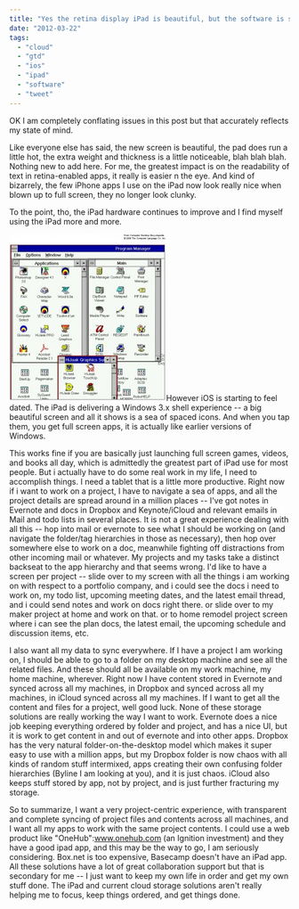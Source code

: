 ```yaml
---
title: "Yes the retina display iPad is beautiful, but the software is starting to feel dated"
date: "2012-03-22"
tags: 
  - "cloud"
  - "gtd"
  - "ios"
  - "ipad"
  - "software"
  - "tweet"
---
```


OK I am completely conflating issues in this post but that accurately reflects my state of mind.

Like everyone else has said, the new screen is beautiful, the pad does run a little hot, the extra weight and thickness is a little noticeable, blah blah blah. Nothing new to add here. For me, the greatest impact is on the readability of text in retina-enabled apps, it really is easier n the eye. And kind of bizarrely, the few iPhone apps I use on the iPad now look really nice when blown up to full screen, they no longer look clunky.

To the point, tho, the iPad hardware continues to improve and I find myself using the iPad more and more.

[![](images/PROGMAN-282x300.jpg "_PROGMAN")](http://theludwigs.com/wp-content/uploads/2012/03/PROGMAN.jpg)However iOS is starting to feel dated. The iPad is delivering a Windows 3.x shell experience -- a big beautiful screen and all it shows is a sea of spaced icons. And when you tap them, you get full screen apps, it is actually like earlier versions of Windows.

This works fine if you are basically just launching full screen games, videos, and books all day, which is admittedly the greatest part of iPad use for most people. But i actually have to do some real work in my life, I need to accomplish things. I need a tablet that is a little more productive. Right now if i want to work on a project, I have to navigate a sea of apps, and all the project details are spread around in a million places -- I've got notes in Evernote and docs in Dropbox and Keynote/iCloud and relevant emails in Mail and todo lists in several places. It is not a great experience dealing with all this -- hop into mail or evernote to see what I should be working on (and navigate the folder/tag hierarchies in those as necessary), then hop over somewhere else to work on a doc, meanwhile fighting off distractions from other incoming mail or whatever. My projects and my tasks take a distinct backseat to the app hierarchy and that seems wrong. I'd like to have a screen per project -- slide over to my screen with all the things i am working on with respect to a portfolio company, and i could see the docs i need to work on, my todo list, upcoming meeting dates, and the latest email thread, and i could send notes and work on docs right there. or slide over to my maker project at home and work on that. or to home remodel project screen where i can see the plan docs, the latest email, the upcoming schedule and discussion items, etc.

I also want all my data to sync everywhere. If I have a project I am working on, I should be able to go to a folder on my desktop machine and see all the related files. And these should all be available on my work machine, my home machine, wherever. Right now I have content stored in Evernote and synced across all my machines, in Dropbox and synced across all my machines, in iCloud synced across all my machines. If I want to get all the content and files for a project, well good luck. None of these storage solutions are really working the way I want to work. Evernote does a nice job keeping everything ordered by folder and project, and has a nice UI, but it is work to get content in and out of evernote and into other apps. Dropbox has the very natural folder-on-the-desktop model which makes it super easy to use with a million apps, but my Dropbox folder is now chaos with all kinds of random stuff intermixed, apps creating their own confusing folder hierarchies (Byline I am looking at you), and it is just chaos. iCloud also keeps stuff stored by app, not by project, and is just further fracturing my storage.

So to summarize, I want a very project-centric experience, with transparent and complete syncing of project files and contents across all machines, and I want all my apps to work with the same project contents. I could use a web product like "OneHub":www.onehub.com (an Ignition investment) and they have a good ipad app, and this may be the way to go, I am seriously considering. Box.net is too expensive, Basecamp doesn't have an iPad app. All these solutions have a lot of great collaboration support but that is secondary for me -- I just want to keep my own life in order and get my own stuff done. The iPad and current cloud storage solutions aren't really helping me to focus, keep things ordered, and get things done.
